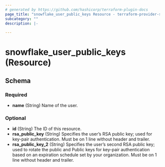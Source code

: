 ```yaml
---
# generated by https://github.com/hashicorp/terraform-plugin-docs
page_title: "snowflake_user_public_keys Resource - terraform-provider-snowflake"
subcategory: ""
description: |-
  
---
```


# snowflake_user_public_keys (Resource)





<!-- schema generated by tfplugindocs -->
## Schema

### Required

- **name** (String) Name of the user.

### Optional

- **id** (String) The ID of this resource.
- **rsa_public_key** (String) Specifies the user’s RSA public key; used for key-pair authentication. Must be on 1 line without header and trailer.
- **rsa_public_key_2** (String) Specifies the user’s second RSA public key; used to rotate the public and Public keys for key-pair authentication based on an expiration schedule set by your organization. Must be on 1 line without header and trailer.


